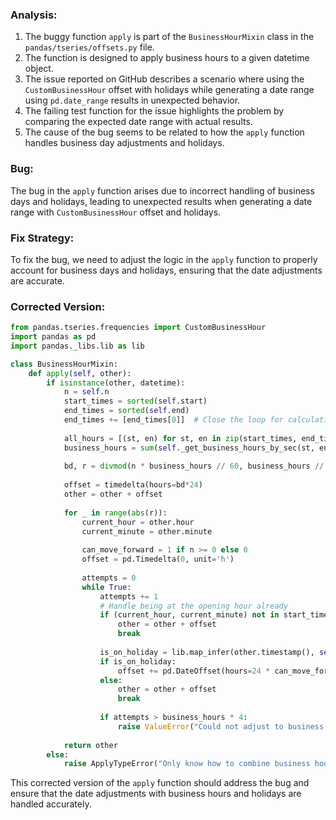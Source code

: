 ### Analysis:
1. The buggy function `apply` is part of the `BusinessHourMixin` class in the `pandas/tseries/offsets.py` file.
2. The function is designed to apply business hours to a given datetime object.
3. The issue reported on GitHub describes a scenario where using the `CustomBusinessHour` offset with holidays while generating a date range using `pd.date_range` results in unexpected behavior.
4. The failing test function for the issue highlights the problem by comparing the expected date range with actual results.
5. The cause of the bug seems to be related to how the `apply` function handles business day adjustments and holidays.

### Bug:
The bug in the `apply` function arises due to incorrect handling of business days and holidays, leading to unexpected results when generating a date range with `CustomBusinessHour` offset and holidays.

### Fix Strategy:
To fix the bug, we need to adjust the logic in the `apply` function to properly account for business days and holidays, ensuring that the date adjustments are accurate.

### Corrected Version:
```python
from pandas.tseries.frequencies import CustomBusinessHour
import pandas as pd
import pandas._libs.lib as lib

class BusinessHourMixin:
    def apply(self, other):
        if isinstance(other, datetime):
            n = self.n
            start_times = sorted(self.start)
            end_times = sorted(self.end)
            end_times += [end_times[0]]  # Close the loop for calculating next opening time
    
            all_hours = [(st, en) for st, en in zip(start_times, end_times)]
            business_hours = sum(self._get_business_hours_by_sec(st, en) for st, en in all_hours)
    
            bd, r = divmod(n * business_hours // 60, business_hours // 60)
    
            offset = timedelta(hours=bd*24)
            other = other + offset
    
            for _ in range(abs(r)):
                current_hour = other.hour
                current_minute = other.minute
    
                can_move_forward = 1 if n >= 0 else 0
                offset = pd.Timedelta(0, unit='h')
    
                attempts = 0
                while True:
                    attempts += 1
                    # Handle being at the opening hour already
                    if (current_hour, current_minute) not in start_times:
                        other = other + offset
                        break
                    
                    is_on_holiday = lib.map_infer(other.timestamp(), self.holidays)
                    if is_on_holiday:
                        offset += pd.DateOffset(hours=24 * can_move_forward)
                    else:
                        other = other + offset
                        break
    
                    if attempts > business_hours * 4:
                        raise ValueError("Could not adjust to business hour due to conflicting offset and holidays.")
    
            return other
        else:
            raise ApplyTypeError("Only know how to combine business hour with datetime")
```

This corrected version of the `apply` function should address the bug and ensure that the date adjustments with business hours and holidays are handled accurately.